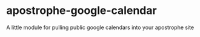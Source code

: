 apostrophe-google-calendar
==========================

A little module for pulling public google calendars into your apostrophe site
